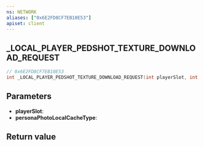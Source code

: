 ```yaml
---
ns: NETWORK
aliases: ["0x6E2FD8CF7EB10E53"]
apiset: client
---
```

## _LOCAL_PLAYER_PEDSHOT_TEXTURE_DOWNLOAD_REQUEST

```c
// 0x6E2FD8CF7EB10E53
int _LOCAL_PLAYER_PEDSHOT_TEXTURE_DOWNLOAD_REQUEST(int playerSlot, int personaPhotoLocalCacheType);
```


## Parameters
* **playerSlot**:
* **personaPhotoLocalCacheType**:

## Return value